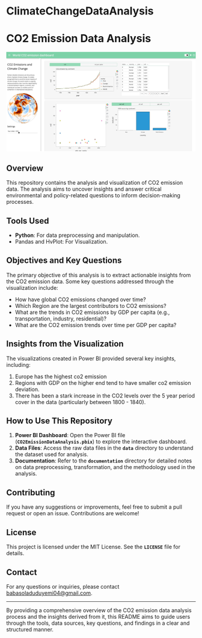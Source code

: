 # ClimateChangeDataAnalysis
# **CO2 Emission Data Analysis**

![](screenGrab.jpeg)

## **Overview**

This repository contains the analysis and visualization of CO2 emission data. The analysis aims to uncover insights and answer critical environmental and policy-related questions to inform decision-making processes.

## **Tools Used**

- **Python**: For data preprocessing and manipulation.
- Pandas and HvPlot: For Visualization.

## **Objectives and Key Questions**

The primary objective of this analysis is to extract actionable insights from the CO2 emission data. Some key questions addressed through the visualization include:

- How have global CO2 emissions changed over time?
- Which Region are the largest contributors to CO2 emissions?
- What are the trends in CO2 emissions by GDP per capita (e.g., transportation, industry, residential)?
- What are the CO2 emission trends over time per GDP per capita?

## **Insights from the Visualization**

The visualizations created in Power BI provided several key insights, including:

1. Europe has the highest co2 emission
2. Regions with GDP on the higher end tend to have smaller co2 emission deviation.
3. There has been a stark increase in the CO2 levels over the 5 year period cover in the data (particularly between 1800 - 1840).

## **How to Use This Repository**

1. **Power BI Dashboard**: Open the Power BI file (**`CO2EmissionDataAnalysis.pbix`**) to explore the interactive dashboard.
2. **Data Files**: Access the raw data files in the **`data`** directory to understand the dataset used for analysis.
3. **Documentation**: Refer to the **`documentation`** directory for detailed notes on data preprocessing, transformation, and the methodology used in the analysis.

## **Contributing**

If you have any suggestions or improvements, feel free to submit a pull request or open an issue. Contributions are welcome!

## **License**

This project is licensed under the MIT License. See the **`LICENSE`** file for details.

## **Contact**

For any questions or inquiries, please contact babasoladuduyemi04@gmail.com.

---

By providing a comprehensive overview of the CO2 emission data analysis process and the insights derived from it, this README aims to guide users through the tools, data sources, key questions, and findings in a clear and structured manner.
